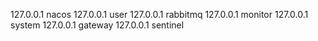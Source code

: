 127.0.0.1 nacos
127.0.0.1 user
127.0.0.1 rabbitmq
127.0.0.1 monitor
127.0.0.1 system
127.0.0.1 gateway
127.0.0.1 sentinel